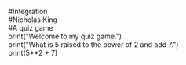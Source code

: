#Integration</br>
#Nicholas King</br>
#A quiz game</br>
print("Welcome to my quiz game.")</br>
print("What is 5 raised to the power of 2 and add 7.")</br>
print(5**2 + 7)</br>
